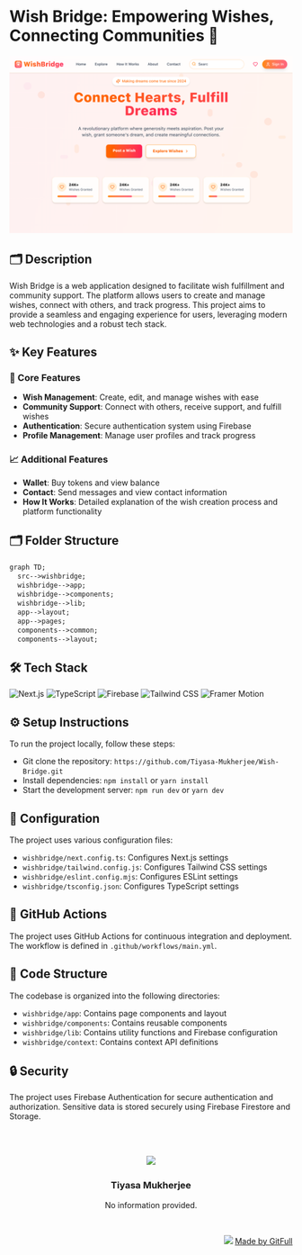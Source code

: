 # Wish Bridge: Empowering Wishes, Connecting Communities 🌟
![thumbnail](./public/assets/landingPage-c96aeb00-c4e2-4ed2-903b-a1dfd11e2b6f)

## 🗂️ Description

Wish Bridge is a web application designed to facilitate wish fulfillment and community support. The platform allows users to create and manage wishes, connect with others, and track progress. This project aims to provide a seamless and engaging experience for users, leveraging modern web technologies and a robust tech stack.

## ✨ Key Features

### 🌈 Core Features

* **Wish Management**: Create, edit, and manage wishes with ease
* **Community Support**: Connect with others, receive support, and fulfill wishes
* **Authentication**: Secure authentication system using Firebase
* **Profile Management**: Manage user profiles and track progress

### 📈 Additional Features

* **Wallet**: Buy tokens and view balance
* **Contact**: Send messages and view contact information
* **How It Works**: Detailed explanation of the wish creation process and platform functionality

## 🗂️ Folder Structure

```mermaid
graph TD;
  src-->wishbridge;
  wishbridge-->app;
  wishbridge-->components;
  wishbridge-->lib;
  app-->layout;
  app-->pages;
  components-->common;
  components-->layout;
```

## 🛠️ Tech Stack

![Next.js](https://img.shields.io/badge/Next.js-000?logo=next.js&logoColor=white&style=for-the-badge)
![TypeScript](https://img.shields.io/badge/TypeScript-3178c6?logo=typescript&logoColor=white&style=for-the-badge)
![Firebase](https://img.shields.io/badge/Firebase-ffca28?logo=firebase&logoColor=white&style=for-the-badge)
![Tailwind CSS](https://img.shields.io/badge/Tailwind%20CSS-06B6D4?logo=tailwindcss&logoColor=white&style=for-the-badge)
![Framer Motion](https://img.shields.io/badge/Framer%20Motion-0055FF?logo=framer&logoColor=white&style=for-the-badge)

## ⚙️ Setup Instructions

To run the project locally, follow these steps:

* Git clone the repository: `https://github.com/Tiyasa-Mukherjee/Wish-Bridge.git`
* Install dependencies: `npm install` or `yarn install`
* Start the development server: `npm run dev` or `yarn dev`

## 📝 Configuration

The project uses various configuration files:

* `wishbridge/next.config.ts`: Configures Next.js settings
* `wishbridge/tailwind.config.js`: Configures Tailwind CSS settings
* `wishbridge/eslint.config.mjs`: Configures ESLint settings
* `wishbridge/tsconfig.json`: Configures TypeScript settings

## 🤖 GitHub Actions

The project uses GitHub Actions for continuous integration and deployment. The workflow is defined in `.github/workflows/main.yml`.

## 📁 Code Structure

The codebase is organized into the following directories:

* `wishbridge/app`: Contains page components and layout
* `wishbridge/components`: Contains reusable components
* `wishbridge/lib`: Contains utility functions and Firebase configuration
* `wishbridge/context`: Contains context API definitions

## 🔒 Security

The project uses Firebase Authentication for secure authentication and authorization. Sensitive data is stored securely using Firebase Firestore and Storage.



<br><br>
<div align="center">
<img src="https://avatars.githubusercontent.com/u/183731460?v=4" width="120" />
<h3>Tiyasa Mukherjee</h3>
<p>No information provided.</p>
</div>
<br>
<p align="right">
<img src="https://gitfull.vercel.app/appLogo.png" width="20"/>  <a href="https://gitfull.vercel.app">Made by GitFull</a>
</p>
    